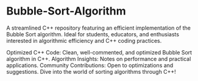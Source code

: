 # Bubble-Sort-Algorithm
A streamlined C++ repository featuring an efficient implementation of the Bubble Sort algorithm. Ideal for students, educators, and enthusiasts interested in algorithmic efficiency and C++ coding practices.

Optimized C++ Code: Clean, well-commented, and optimized Bubble Sort algorithm in C++.
Algorithm Insights: Notes on performance and practical applications.
Community Contributions: Open to optimizations and suggestions.
Dive into the world of sorting algorithms through C++!
